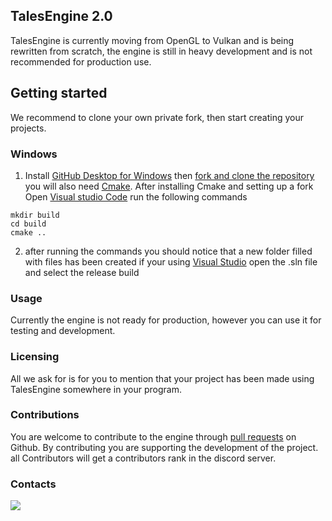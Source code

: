 ## TalesEngine 2.0
TalesEngine is currently moving from OpenGL to Vulkan and is being rewritten from scratch, the engine is still in heavy development and is not recommended for production use.

## Getting started
We recommend to clone your own private fork, then start creating your projects.

### Windows
1. Install [GitHub Desktop for Windows](https://desktop.github.com/) then [fork and clone the repository](https://docs.github.com/en/get-started/quickstart/contributing-to-projects) you will also need [Cmake](https://cmake.org/). After installing Cmake and setting up a fork Open [Visual studio Code](https://code.visualstudio.com/) run the following commands
```
mkdir build
cd build
cmake ..
```
 2. after running the commands you should notice that a new folder filled with files has been created if your using [Visual Studio](https://visualstudio.microsoft.com/) open the .sln file and select the release build 
 ### Usage
Currently the engine is not ready for production, however you can use it for testing and development.

### Licensing
All we ask for is for you to mention that your project has been made using TalesEngine somewhere in your program.

### Contributions
You are welcome to contribute to the engine through [pull requests](https://github.com/LynJuice/TalesEngine/pulls) on Github. By contributing you are supporting the development of the project. all Contributors will get a contributors rank in the discord server.

### Contacts
[![](https://dcbadge.vercel.app/api/server/b4VHNWzMgz?style=flat)](https://discord.gg/b4VHNWzMgz)

